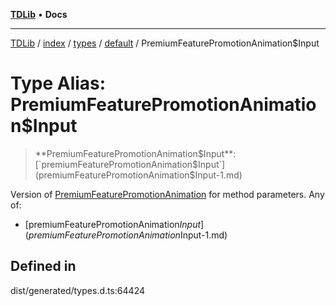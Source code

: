 [**TDLib**](../../../../../../README.md) • **Docs**

***

[TDLib](../../../../../../modules.md) / [index](../../../../../README.md) / [types](../../../README.md) / [default](../README.md) / PremiumFeaturePromotionAnimation$Input

# Type Alias: PremiumFeaturePromotionAnimation$Input

> **PremiumFeaturePromotionAnimation$Input**: [`premiumFeaturePromotionAnimation$Input`](premiumFeaturePromotionAnimation$Input-1.md)

Version of [PremiumFeaturePromotionAnimation](PremiumFeaturePromotionAnimation.md) for method parameters.
Any of:
- [premiumFeaturePromotionAnimation$Input](premiumFeaturePromotionAnimation$Input-1.md)

## Defined in

dist/generated/types.d.ts:64424
